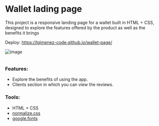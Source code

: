 # Wallet lading page

This project is a responsive landing page for a wallet built in HTML + CSS, designed to explore the features offered by the product as well as the benefits it brings

Deploy: https://lgimenez-code.github.io/wallet-page/

![image](https://github.com/user-attachments/assets/eacff0dc-509f-4d2c-8136-b8b4d49ccdda)


<img src="https://github.com/user-attachments/assets/a79c466c-ba99-46a4-9e0f-eeace0224f08" width="0px" />

### Features:
- Explore the benefits of using the app.
- Clients section in which you can view the reviews.

### Tools:
- HTML + CSS
- [normalize.css](https://necolas.github.io/normalize.css/)
- [google.fonts](https://fonts.google.com/)



